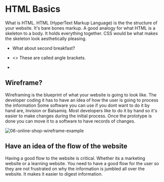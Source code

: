 # HTML Basics

What is HTML. HTML (HyperText Markup Language) is the the structure of your website. It's bare bones markup. A good analogy for what HTML is a skeleton to a body.
It holds everything together. CSS would be what makes the skeleton look aesthetically pleasing.

- <p>What about second breakfast?</p>
- <> These are called angle brackets.
- <p> </p>

## Wireframe?

Wireframing is the blueprint of what your website is going to look like. The developer coding it has to have an idea of how the user is going to process the information
Some software you can use if you dont want to do it by hand are, Invision or Balsamiq. Most developers like to do it by hand so it's easier to make changes during the
initial process. Once the prototype is done you can move it to a software to have records of changes.

![06-online-shop-wireframe-example](https://user-images.githubusercontent.com/93104234/177860930-40606f52-aae5-448b-9a2e-dda2f0ab6798.png)

## Have an idea of the flow of the website

Having a good flow to the website is critical. Whether its a marketing website or a learning website. You need to have a good flow for the user so they are not frustrated
on why the information is jumbled all over the website. It makes it easier to digest information.
